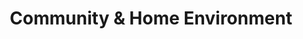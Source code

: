 ---
layout: more
permalink: "/modules/introduction/environment/"
title: Community & Home Environment
id: environment

sections:
  - section:

    - part: full
      title: Community Care Settings
      text: Community health nurses care for clients in a multitude of settings.

    - part: full
      title: Take Action
      text: "Review the following pictures:"
      gallery:
        - Assisted Living-a housing model that includes assistance with personal care and hospitality services to clients living at risk or who can no longer be supported in their own home (photo of Clarendon court): modules/intro/topic/environment/AssistedLiving.jpg
        - Independent Seniors living- Privately run facilities that provide housing and sometimes activities to seniors (photo of Shannon Oaks): modules/intro/topic/environment/IndependentSeniorsLiving.jpg
        - Ambulatory Care Clinic-AC should be the first place home health clients come to get care. All services are provided and more clients can be seen when they come to the clinic than driving to individual homes (picture of AC clinic): modules/intro/topic/environment/AmbulatoryCareClinic.jpg
        - Social housing- Partners such as BC Housing and other non-profit organizations help provide housing to marginalized populations (picture of SRO): modules/intro/topic/environment/SocialHousing1.jpg

  - section: 
    - part: full
      title: Consent
      text: Obtaining and documenting consent is an important part of working with clients and should be done when the client is admitted to the program. Clients should also know they have the right to decline services. 
      text-2: You may come across clients who decline services but it may not be in their best interests nor are they capable of making that decision for themselves.

  - section:
    - part: half
      title: Hazards & Risks
      text: Community health nurses come across a variety of risks and hazards in the settings they work in. Community Risk Screening ensures mitigation of potential risk for staff and clients receiving services.  It promotes improved documentation and communication of risk among clinicians in all community programs. 
    - part: half
      title: Take Action
      text: Please click on the photos to review and determine what risks and hazards exist in each environment
      gallery:
        - Image: modules/intro/topic/environment/HazardsRisks2.jpg
        - Image: modules/intro/topic/environment/HazardsRisks1.jpg
        - Image: modules/intro/topic/environment/HazardsRisks3.jpg

  - section:
    - part: half
      title: The Car as Worksite
      text: The nurse’s car is a tool home care nurses use.
    - part: half
      title: Take Action
      text: Examine the pircure to determine what could be done better.  Hover over the picture of the car for answers.
      storyline: carWorkSite

  - section:
    - part: half
      title: Infection Control
      text: "To control infection:"
      bullets: 
        - Minimize the items you bring in to the clients’ homes (e.g., only  the necessary supplies, client’s chart if needed, etc.)
        - Have PPE packed for each specific client and bring it in a separate bag into the clients’ homes
        - Do not bring left over supplies back to the car or to the unit after they have been in the clients’ home
        - Safely wrap/seal non-disposable soiled utensils/instruments used in clients’ home and return to the ‘dirty utility’ room for autoclaving
        - Do not transport used sharps unless safely sealed and locked in sharps container 
        - Do not transport bio-hazardous fluids (e.g., fluids drained, urine samples, etc)
    - part: half


---